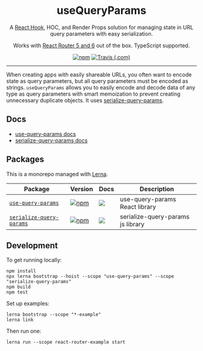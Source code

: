 <div align="center">
  <h1>useQueryParams</h1>
  <p>A <a href="https://reactjs.org/docs/hooks-intro.html">React Hook</a>, HOC, and Render Props solution for managing state in URL query parameters with easy serialization.
  </p>
  <p>Works with <a href="https://reacttraining.com/react-router/">React Router 5 and 6</a> out of the box. TypeScript supported.</p>


  <p>
    <a href="https://www.npmjs.com/package/serialize-query-params"><img alt="npm" src="https://img.shields.io/npm/v/serialize-query-params.svg"></a>
  <a href="https://travis-ci.com/pbeshai/use-query-params/"><img alt="Travis (.com)" src="https://img.shields.io/travis/com/pbeshai/use-query-params.svg"></a>

  </p>

</div>
<hr/>

When creating apps with easily shareable URLs, you often want to encode state as query parameters, but all query parameters must be encoded as strings. `useQueryParams` allows you to easily encode and decode data of any type as query parameters with smart memoization to prevent creating unnecessary duplicate objects. It uses [serialize-query-params](/packages/serialize-query-params/).

## Docs

* [use-query-params docs](/packages/use-query-params/#readme)
* [serialize-query-params docs](/packages/serialize-query-params/#readme)


## Packages

This is a monorepo managed with [Lerna](https://github.com/lerna/lerna). 

| Package                                                       | Version                                                                                                                                   | Docs                                                                                                                                                                                                                                                                          | Description                                                                        |
| ------------------------------------------------------------- | ----------------------------------------------------------------------------------------------------------------------------------------- | ---------------------------------------------------------------------------------------------------------------------------- | --------------------------------- |
| [`use-query-params`](/packages/use-query-params)              | [![npm](https://img.shields.io/npm/v/use-query-params.svg?style=flat-square)](https://www.npmjs.com/package/use-query-params)             | [![](https://img.shields.io/badge/API%20Docs-readme-orange.svg?style=flat-square)](/packages/use-query-params/#readme)       | use-query-params React library    |
| [`serialize-query-params`](/packages/serialize-query-params)  | [![npm](https://img.shields.io/npm/v/serialize-query-params.svg?style=flat-square)](https://www.npmjs.com/package/serialize-query-params) | [![](https://img.shields.io/badge/API%20Docs-readme-orange.svg?style=flat-square)](/packages/serialize-query-params/#readme) | serialize-query-params js library |



## Development

To get running locally:

```
npm install
npx lerna bootstrap --hoist --scope "use-query-params" --scope "serialize-query-params"
npm build
npm test
```

Set up examples:

```
lerna bootstrap --scope "*-example"
lerna link
```

Then run one:

```
lerna run --scope react-router-example start
```

